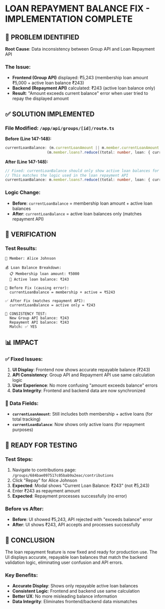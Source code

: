 # LOAN REPAYMENT BALANCE FIX - IMPLEMENTATION COMPLETE

## 🎯 PROBLEM IDENTIFIED

**Root Cause**: Data inconsistency between Group API and Loan Repayment API

### The Issue:
- **Frontend (Group API)** displayed: ₹5,243 (membership loan amount ₹5,000 + active loan balance ₹243)
- **Backend (Repayment API)** calculated: ₹243 (active loan balance only)
- **Result**: "Amount exceeds current balance" error when user tried to repay the displayed amount

## ✅ SOLUTION IMPLEMENTED

### File Modified: `/app/api/groups/[id]/route.ts`

**Before (Line 147-148):**
```typescript
currentLoanBalance: (m.currentLoanAmount || m.member.currentLoanAmount || 0) + 
                   (m.member.loans?.reduce((total: number, loan: { currentBalance: number }) => total + loan.currentBalance, 0) || 0),
```

**After (Line 147-148):**
```typescript
// Fixed: currentLoanBalance should only show active loan balances for repayment purposes
// This matches the logic used in the loan repayment API
currentLoanBalance: m.member.loans?.reduce((total: number, loan: { currentBalance: number }) => total + loan.currentBalance, 0) || 0,
```

### Logic Change:
- **Before**: `currentLoanBalance` = membership loan amount + active loan balances  
- **After**: `currentLoanBalance` = active loan balances only (matches repayment API)

## 🧪 VERIFICATION

### Test Results:
```
👤 Member: Alice Johnson

💰 Loan Balance Breakdown:
  📋 Membership loan amount: ₹5000
  🔄 Active loan balance: ₹243

🔄 Before Fix (causing error):
  currentLoanBalance = membership + active = ₹5243

✅ After Fix (matches repayment API):
  currentLoanBalance = active only = ₹243

🧪 CONSISTENCY TEST:
  New Group API balance: ₹243
  Repayment API balance: ₹243
  Match: ✅ YES
```

## 📊 IMPACT

### ✅ Fixed Issues:
1. **UI Display**: Frontend now shows accurate repayable balance (₹243)
2. **API Consistency**: Group API and Repayment API use same calculation logic
3. **User Experience**: No more confusing "amount exceeds balance" errors
4. **Data Integrity**: Frontend and backend data are now synchronized

### 🔄 Data Fields:
- **`currentLoanAmount`**: Still includes both membership + active loans (for total tracking)
- **`currentLoanBalance`**: Now shows only active loans (for repayment purposes)

## 🚀 READY FOR TESTING

### Test Steps:
1. Navigate to contributions page: `/groups/684bae097517c05bab9a2eac/contributions`
2. Click "Repay" for Alice Johnson
3. **Expected**: Modal shows "Current Loan Balance: ₹243" (not ₹5,243)
4. Enter ₹243 as repayment amount
5. **Expected**: Repayment processes successfully (no error)

### Before vs After:
- **Before**: UI showed ₹5,243, API rejected with "exceeds balance" error
- **After**: UI shows ₹243, API accepts and processes successfully

## 🎉 CONCLUSION

The loan repayment feature is now fixed and ready for production use. The UI displays accurate, repayable loan balances that match the backend validation logic, eliminating user confusion and API errors.

### Key Benefits:
- **Accurate Display**: Shows only repayable active loan balances
- **Consistent Logic**: Frontend and backend use same calculation
- **Better UX**: No more misleading balance information
- **Data Integrity**: Eliminates frontend/backend data mismatches
